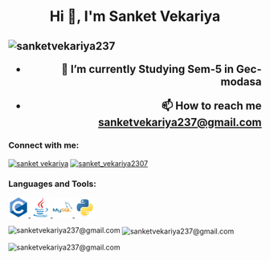 <h1 align="center">Hi 👋, I'm Sanket Vekariya</h1>
<h2 align="right" alt="codind" width="400" src="https://www.google.com/imgres?imgurl=https%3A%2F%2Fcdn.dribbble.com%2Fusers%2F1162077%2Fscreenshots%2F3848914%2Fprogrammer.gif&tbnid=ZmOH4FBlhx83-M&vet=12ahUKEwjP46Cvn-uAAxXp2jgGHRAUBJIQMygPegUIARCAAQ..i&imgrefurl=https%3A%2F%2Foutlane.co%2Fnow%2Fnew-shot-programmer-animation%2F&docid=hyRv46xL2D6dsM&w=800&h=600&q=coding%20animated%20images&ved=2ahUKEwjP46Cvn-uAAxXp2jgGHRAUBJIQMygPegUIARCAAQ">
<p align="left"> <img src="https://komarev.com/ghpvc/?username=sanketvekariya237&label=Profile%20views&color=0e75b6&style=flat" alt="sanketvekariya237" /> </p>

- 🔭 I’m currently Studying Sem-5 **in Gec-modasa**

- 📫 How to reach me **sanketvekariya237@gmail.com**

<h3 align="left">Connect with me:</h3>
<p align="left">
<a href="https://linkedin.com/in/sanket vekariya" target="blank"><img align="center" src="https://raw.githubusercontent.com/rahuldkjain/github-profile-readme-generator/master/src/images/icons/Social/linked-in-alt.svg" alt="sanket vekariya" height="30" width="40" /></a>
<a href="https://instagram.com/sanket_vekariya2307" target="blank"><img align="center" src="https://raw.githubusercontent.com/rahuldkjain/github-profile-readme-generator/master/src/images/icons/Social/instagram.svg" alt="sanket_vekariya2307" height="30" width="40" /></a>
</p>

<h3 align="left">Languages and Tools:</h3>
<p align="left"> <a href="https://www.cprogramming.com/" target="_blank" rel="noreferrer"> <img src="https://raw.githubusercontent.com/devicons/devicon/master/icons/c/c-original.svg" alt="c" width="40" height="40"/> </a> <a href="https://www.java.com" target="_blank" rel="noreferrer"> <img src="https://raw.githubusercontent.com/devicons/devicon/master/icons/java/java-original.svg" alt="java" width="40" height="40"/> </a> <a href="https://www.mysql.com/" target="_blank" rel="noreferrer"> <img src="https://raw.githubusercontent.com/devicons/devicon/master/icons/mysql/mysql-original-wordmark.svg" alt="mysql" width="40" height="40"/> </a> <a href="https://www.python.org" target="_blank" rel="noreferrer"> <img src="https://raw.githubusercontent.com/devicons/devicon/master/icons/python/python-original.svg" alt="python" width="40" height="40"/> </a> </p>

<p><img align="left" src="https://github-readme-stats.vercel.app/api/top-langs?username=sanketvekariya23&show_icons=true&locale=en&layout=compact" alt="sanketvekariya237@gmail.com" /></p>

<p>&nbsp;<img align="center" src="https://github-readme-stats.vercel.app/api?username=sanketvekariya23&show_icons=true&locale=en" alt="sanketvekariya237@gmail.com" /></p>

<p><img align="center" src="https://github-readme-streak-stats.herokuapp.com/?user=sanketvekariya23&" alt="sanketvekariya237@gmail.com" /></p>
